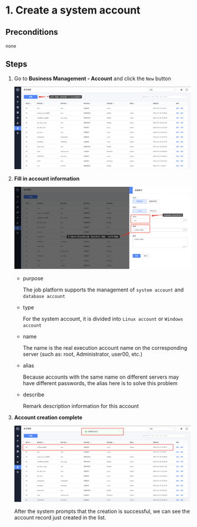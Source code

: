# 1. Create a system account

## Preconditions

```text
none
```

## Steps

1. Go to **Business Management - Account** and click the `New` button

    ![image-20200331223738342](media/image-20200331223738342.png)

2. **Fill in account information**

    ![image-20200331223410780](media/image-20200331223410780.png)

    - purpose

      The job platform supports the management of `system account` and `database account`

    - type

      For the system account, it is divided into `Linux account` or `Windows account`

    - name

      The name is the real execution account name on the corresponding server (such as: root, Administrator, user00, etc.)

    - alias

      Because accounts with the same name on different servers may have different passwords, the alias here is to solve this problem

    - describe

      Remark description information for this account

3. **Account creation complete**

    ![image-20200331223556538](media/image-20200331223556538.png)

    After the system prompts that the creation is successful, we can see the account record just created in the list.